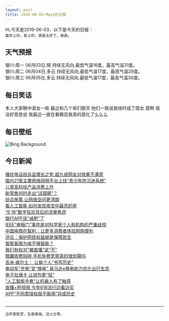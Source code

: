 ```yaml
---
layout: post
title: 2019-06-03-Mayx的日报
---
```


Hi,今天是2019-06-03，以下是今天的日报：<br><small>
喜欢上你，爱上你，真是太好了，谢谢。</small><!--more-->
## 天气预报
银川:周一 06月03日,晴 持续无风向,最低气温16度，最高气温31度。<br>银川:周二 06月04日,多云 持续无风向,最低气温17度，最高气温29度。<br>银川:周三 06月05日,多云 持续无风向,最低气温17度，最高气温30度。
## 每日笑话
本人大家眼中淑女一枚 最近和几个哥们聊天 他们一致说我啥时成了腐女 腐啊 我没好意思说 我最近一直在看糗百我真的腐化了么么么
## 每日壁纸
![Bing Background](https://cn.bing.com/th?id=OHR.BassRock_EN-US4445778616_1920x1080.jpg&rf=LaDigue_1920x1080.jpg&pid=hp "The Bass Rock in Scotland’s Firth of Forth (© Richard Shucksmith/Minden Pictures)")
## 今日新闻

[骚扰电话投诉呈增长之势 超九成网友对效果不满意](http://it.people.com.cn/n1/2019/0603/c1009-31116334.html)   
[国内21家主要网络视频平台上线“青少年防沉迷系统”](http://it.people.com.cn/n1/2019/0603/c1009-31116391.html)   
[儿童高科技产品消费上升](http://it.people.com.cn/n1/2019/0603/c1009-31116407.html)   
[新零售何时走出“试错期”？](http://it.people.com.cn/n1/2019/0603/c1009-31116478.html)   
[综合施策 让网络空间更清朗](http://it.people.com.cn/n1/2019/0603/c1009-31116399.html)   
[看人工智能 如何发现夜空中最亮的星](http://it.people.com.cn/n1/2019/0603/c1009-31116253.html)   
[“6·18”数字狂欢背后的流量焦虑](http://it.people.com.cn/n1/2019/0603/c1009-31116174.html)   
[银行APP该“减肥”了](http://it.people.com.cn/n1/2019/0603/c1009-31116322.html)   
[IEEE“审稿门”事件是对科学家个人和机构的严重歧视](http://it.people.com.cn/n1/2019/0603/c1009-31116355.html)   
[中国电商在智利：让更多消费者体验网购便利](http://it.people.com.cn/n1/2019/0603/c1009-31116379.html)   
[评论：保护网民权益就是保障民生](http://it.people.com.cn/n1/2019/0603/c1009-31116400.html)   
[智能客服为啥不够智能？](http://it.people.com.cn/n1/2019/0603/c1009-31116452.html)   
[我们有权对“被直播”说“不”](http://it.people.com.cn/n1/2019/0603/c1009-31116453.html)   
[暗藏收费陷阱 手机免费宽带真的很划算吗](http://it.people.com.cn/n1/2019/0603/c1009-31116454.html)   
[吉米·威尔士： 让每个人“书写历史”](http://it.people.com.cn/n1/2019/0603/c1009-31116455.html)   
[电动车“充电”变“换电” 易马达e换电助力优化出行生态](http://it.people.com.cn/n1/2019/0531/c1009-31113208.html)   
[电子社保卡 让钱包更“轻”](http://it.people.com.cn/n1/2019/0531/c1009-31112447.html)   
[“人工智能手套”让机器人有了触感](http://it.people.com.cn/n1/2019/0531/c1009-31112466.html)   
[直播+短视频 今年618流行边看边买](http://it.people.com.cn/n1/2019/0531/c1009-31112556.html)   
[APP“不同意授权就不能用”将成历史](http://it.people.com.cn/n1/2019/0531/c1009-31112531.html)   
<br />

***

<small>当年曾胜赏，生香熏袖，活火分茶。</small>
